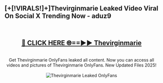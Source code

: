 <h2>[+[!VIRALS!]+]Thevirginmarie Leaked Video Viral On Social X Trending Now - aduz9</h2>
<br>
<div align="center">
<h2><a href="https://libra.edu.pl?Thevirginmarie" rel="nofollow">🔴 CLICK HERE 🌐==►► Thevirginmarie</a></h2>
<br>
Get Thevirginmarie OnlyFans leaked all content. Now you can access all videos and pictures of Thevirginmarie OnlyFans. New Updated Files 2025!
<br>
<br>
<a href="https://libra.edu.pl?Thevirginmarie" rel="nofollow" data-target="animated-image.originalLink"><img src="https://i.ibb.co.com/WyWwxjT/player-gif2.gif" alt="Thevirginmarie Leaked OnlyFans" style="max-width: 100%; display: inline-block;" data-target="animated-image.originalImage"></a>
</div>
<br>